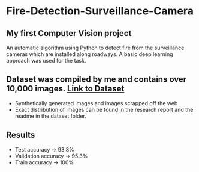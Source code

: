 # Fire-Detection-Surveillance-Camera

## My first Computer Vision project
An automatic algorithm using Python to detect fire from the surveillance cameras which are installed along roadways. A basic deep learning approach was used for the task. 

## Dataset was compiled by me and contains over 10,000 images. [Link to Dataset](https://www.kaggle.com/tharakan684/urecamain)
- Synthetically generated images and images scrapped off the web
- Exact distribution of images can be found in the research report and the readme in the dataset folder.

## Results
- Test accuracy -> 93.8%
- Validation accuracy -> 95.3%
- Train accuracy -> 100%
